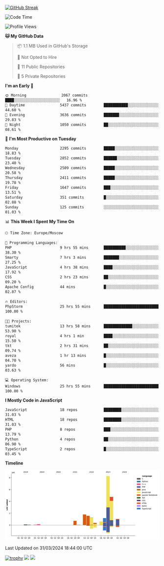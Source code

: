 [![GitHub Streak](https://github-readme-streak-stats.herokuapp.com/?user=yogik10)](https://git.io/streak-stats)
<!--START_SECTION:waka-->
![Code Time](http://img.shields.io/badge/Code%20Time-378%20hrs%2032%20mins-blue)

![Profile Views](http://img.shields.io/badge/Profile%20Views-0-blue)

**🐱 My GitHub Data** 

> 📦 1.1 MB Used in GitHub's Storage 
 > 
> 🚫 Not Opted to Hire
 > 
> 📜 11 Public Repositories 
 > 
> 🔑 5 Private Repositories 
 > 
**I'm an Early 🐤** 

```text
🌞 Morning                2067 commits        ████░░░░░░░░░░░░░░░░░░░░░   16.96 % 
🌆 Daytime                5437 commits        ███████████░░░░░░░░░░░░░░   44.60 % 
🌃 Evening                3636 commits        ███████░░░░░░░░░░░░░░░░░░   29.83 % 
🌙 Night                  1050 commits        ██░░░░░░░░░░░░░░░░░░░░░░░   08.61 % 
```
📅 **I'm Most Productive on Tuesday** 

```text
Monday                   2295 commits        █████░░░░░░░░░░░░░░░░░░░░   18.83 % 
Tuesday                  2852 commits        ██████░░░░░░░░░░░░░░░░░░░   23.40 % 
Wednesday                2509 commits        █████░░░░░░░░░░░░░░░░░░░░   20.58 % 
Thursday                 2411 commits        █████░░░░░░░░░░░░░░░░░░░░   19.78 % 
Friday                   1647 commits        ███░░░░░░░░░░░░░░░░░░░░░░   13.51 % 
Saturday                 351 commits         █░░░░░░░░░░░░░░░░░░░░░░░░   02.88 % 
Sunday                   125 commits         ░░░░░░░░░░░░░░░░░░░░░░░░░   01.03 % 
```


📊 **This Week I Spent My Time On** 

```text
🕑︎ Time Zone: Europe/Moscow

💬 Programming Languages: 
PHP                      9 hrs 55 mins       ██████████░░░░░░░░░░░░░░░   38.30 % 
Smarty                   7 hrs 3 mins        ███████░░░░░░░░░░░░░░░░░░   27.25 % 
JavaScript               4 hrs 38 mins       ████░░░░░░░░░░░░░░░░░░░░░   17.92 % 
CSS                      2 hrs 23 mins       ██░░░░░░░░░░░░░░░░░░░░░░░   09.20 % 
Apache Config            44 mins             █░░░░░░░░░░░░░░░░░░░░░░░░   02.87 % 

🔥 Editors: 
PhpStorm                 25 hrs 55 mins      █████████████████████████   100.00 % 

🐱‍💻 Projects: 
tumitek                  13 hrs 58 mins      █████████████░░░░░░░░░░░░   53.90 % 
royal                    4 hrs 1 min         ████░░░░░░░░░░░░░░░░░░░░░   15.50 % 
tkt                      2 hrs 31 mins       ██░░░░░░░░░░░░░░░░░░░░░░░   09.74 % 
aveza                    1 hr 13 mins        █░░░░░░░░░░░░░░░░░░░░░░░░   04.70 % 
yardo                    56 mins             █░░░░░░░░░░░░░░░░░░░░░░░░   03.63 % 

💻 Operating System: 
Windows                  25 hrs 55 mins      █████████████████████████   100.00 % 
```

**I Mostly Code in JavaScript** 

```text
JavaScript               18 repos            ████████░░░░░░░░░░░░░░░░░   31.03 % 
HTML                     18 repos            ████████░░░░░░░░░░░░░░░░░   31.03 % 
PHP                      8 repos             ███░░░░░░░░░░░░░░░░░░░░░░   13.79 % 
Python                   4 repos             ██░░░░░░░░░░░░░░░░░░░░░░░   06.90 % 
TypeScript               2 repos             █░░░░░░░░░░░░░░░░░░░░░░░░   03.45 % 
```



**Timeline**

![Lines of Code chart](https://raw.githubusercontent.com/Yogik10/Yogik10/main/assets/bar_graph.png)


 Last Updated on 31/03/2024 18:44:00 UTC
<!--END_SECTION:waka-->
[![trophy](https://github-profile-trophy.vercel.app/?username=yogik10)](https://github.com/ryo-ma/github-profile-trophy)
![](https://github-profile-summary-cards.vercel.app/api/cards/profile-details?username=yogik10&theme=solarized_dark)
![](https://github-profile-summary-cards.vercel.app/api/cards/most-commit-language?username=yogik10&theme=solarized_dark)


